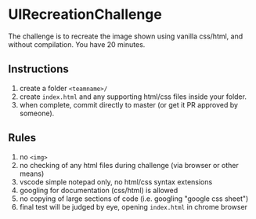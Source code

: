 # UIRecreationChallenge
The challenge is to recreate the image shown using vanilla css/html, and without compilation. You have 20 minutes.

## Instructions 
1. create a folder ```<teamname>/```
2. create ```index.html``` and any supporting html/css files inside your folder. 
3. when complete, commit directly to master (or get it PR approved by someone). 


## Rules
1. no ```<img> ```
2. no checking of any html files during challenge (via browser or other means)
3. vscode simple notepad only, no html/css syntax extensions
4. googling for documentation (css/html) is allowed
5. no copying of large sections of code (i.e. googling "google css sheet")
6. final test will be judged by eye, opening ```index.html``` in chrome browser
